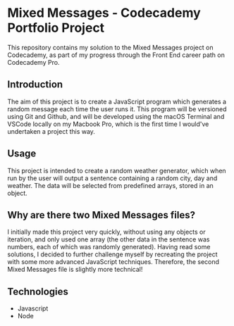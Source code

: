 # Mixed Messages - Codecademy Portfolio Project
This repository contains my solution to the Mixed Messages project on Codecademy, as part of my progress through the Front End career path on Codecademy Pro.

## Introduction
The aim of this project is to create a JavaScript program which generates a random message each time the user runs it. This program will be versioned using Git and Github, and will be developed using the macOS Terminal and VSCode locally on my Macbook Pro, which is the first time I would've undertaken a project this way.

## Usage
This project is intended to create a random weather generator, which when run by the user will output a sentence containing a random city, day and weather. The data will be selected from predefined arrays, stored in an object.

## Why are there two Mixed Messages files?
I initially made this project very quickly, without using any objects or iteration, and only used one array (the other data in the sentence was numbers, each of which was randomly generated). Having read some solutions, I decided to further challenge myself by recreating the project with some more advanced JavaScript techniques. Therefore, the second Mixed Messages file is slightly more technical!

## Technologies
- Javascript
- Node
